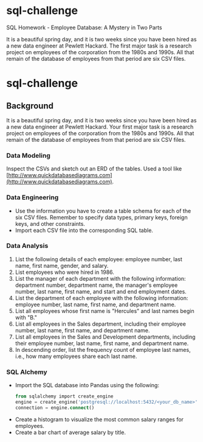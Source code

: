 # sql-challenge
SQL Homework - Employee Database: A Mystery in Two Parts



It is a beautiful spring day, and it is two weeks since you have been hired as a new data engineer at Pewlett Hackard. The first major task is a research project on employees of the corporation from the 1980s and 1990s. All that remain of the database of employees from that period are six CSV files.

# sql-challenge

## Background

It is a beautiful spring day, and it is two weeks since you have been hired as a new data engineer at Pewlett Hackard. Your first major task is a research project on employees of the corporation from the 1980s and 1990s. All that remain of the database of employees from that period are six CSV files.

### Data Modeling
Inspect the CSVs and sketch out an ERD of the tables. Used a tool like [http://www.quickdatabasediagrams.com](http://www.quickdatabasediagrams.com).

### Data Engineering
* Use the information you have to create a table schema for each of the six CSV files. Remember to specify data types, primary keys, foreign keys, and other constraints.
* Import each CSV file into the corresponding SQL table.

### Data Analysis

1. List the following details of each employee: employee number, last name, first name, gender, and salary.
2. List employees who were hired in 1986.
3. List the manager of each department with the following information: department number, department name, the manager's employee number, last name, first name, and start and end employment dates.
4. List the department of each employee with the following information: employee number, last name, first name, and department name.
5. List all employees whose first name is "Hercules" and last names begin with "B."
6. List all employees in the Sales department, including their employee number, last name, first name, and department name.
7. List all employees in the Sales and Development departments, including their employee number, last name, first name, and department name.
8. In descending order, list the frequency count of employee last names, i.e., how many employees share each last name.

### SQL Alchemy
* Import the SQL database into Pandas using the following:
   ```sql
   from sqlalchemy import create_engine
   engine = create_engine('postgresql://localhost:5432/<your_db_name>')
   connection = engine.connect()
   ```
* Create a histogram to visualize the most common salary ranges for employees.
* Create a bar chart of average salary by title.



